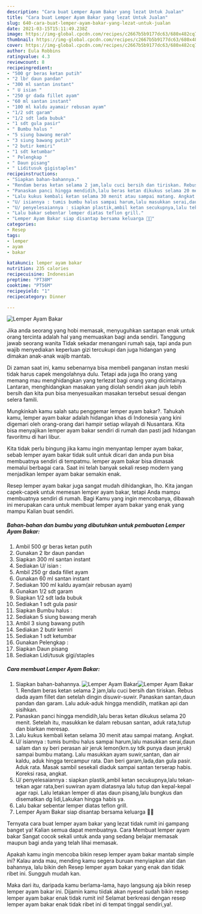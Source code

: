 ```yaml
---
description: "Cara buat Lemper Ayam Bakar yang lezat Untuk Jualan"
title: "Cara buat Lemper Ayam Bakar yang lezat Untuk Jualan"
slug: 640-cara-buat-lemper-ayam-bakar-yang-lezat-untuk-jualan
date: 2021-03-15T15:11:49.238Z
image: https://img-global.cpcdn.com/recipes/c2667b5b9177dc63/680x482cq70/lemper-ayam-bakar-foto-resep-utama.jpg
thumbnail: https://img-global.cpcdn.com/recipes/c2667b5b9177dc63/680x482cq70/lemper-ayam-bakar-foto-resep-utama.jpg
cover: https://img-global.cpcdn.com/recipes/c2667b5b9177dc63/680x482cq70/lemper-ayam-bakar-foto-resep-utama.jpg
author: Eula Robbins
ratingvalue: 4.3
reviewcount: 8
recipeingredient:
- "500 gr beras ketan putih"
- "2 lbr daun pandan"
- "300 ml santan instant"
- " U isian "
- "250 gr dada fillet ayam"
- "60 ml santan instant"
- "100 ml kaldu ayamair rebusan ayam"
- "1/2 sdt garam"
- "1/2 sdt lada bubuk"
- "1 sdt gula pasir"
- " Bumbu halus "
- "5 siung bawang merah"
- "3 siung bawang putih"
- "2 butir kemiri"
- "1 sdt ketumbar"
- " Pelengkap "
- " Daun pisang"
- " Liditusuk gigistaples"
recipeinstructions:
- "Siapkan bahan-bahannya."
- "Rendam beras ketan selama 2 jam,lalu cuci bersih dan tiriskan. Rebus dada ayam fillet dan setelah dingin disuwir-suwir. Panaskan santan,daun pandan dan garam. Lalu aduk-aduk hingga mendidih, matikan api dan sisihkan."
- "Panaskan panci hingga mendidih,lalu beras ketan dikukus selama 20 menit. Setelah itu, masukkan ke dalam rebusan santan, aduk rata,tutup dan biarkan meresap."
- "Lalu kukus kembali ketan selama 30 menit atau sampai matang. Angkat."
- "U/ isiannya : tumis bumbu halus sampai harum,lalu masukkan serai,daun salam dan sy beri perasan air jeruk lemon(krn.sy tdk punya daun jeruk) sampai bumbu matang. Lalu masukkan ayam suwir,santan, dan air kaldu, aduk hingga tercampur rata. Dan beri garam,lada,dan gula pasir. Aduk rata. Masak sambil sesekali diaduk sampai santan terserap habis. Koreksi rasa, angkat."
- "U/ penyelesaiannya : siapkan plastik,ambil ketan secukupnya,lalu tekan-tekan agar rata,beri suwiran ayam diatasnya lalu tutup dan kepal-kepal agar rapi. Lalu letakan lemper di atas daun pisang,lalu bungkus dan disematkan dg lidi,Lakukan hingga habis ya."
- "Lalu bakar sebentar lemper diatas teflon grill."
- "Lemper Ayam Bakar siap disantap bersama keluarga 🙏😇"
categories:
- Resep
tags:
- lemper
- ayam
- bakar

katakunci: lemper ayam bakar 
nutrition: 235 calories
recipecuisine: Indonesian
preptime: "PT38M"
cooktime: "PT56M"
recipeyield: "1"
recipecategory: Dinner

---
```



![Lemper Ayam Bakar](https://img-global.cpcdn.com/recipes/c2667b5b9177dc63/680x482cq70/lemper-ayam-bakar-foto-resep-utama.jpg)

Jika anda seorang yang hobi memasak, menyuguhkan santapan enak untuk orang tercinta adalah hal yang memuaskan bagi anda sendiri. Tanggung jawab seorang  wanita Tidak sekadar menangani rumah saja, tapi anda pun wajib menyediakan keperluan gizi tercukupi dan juga hidangan yang dimakan anak-anak wajib mantab.

Di zaman  saat ini, kamu sebenarnya bisa membeli panganan instan meski tidak harus capek mengolahnya dulu. Tetapi ada juga lho orang yang memang mau menghidangkan yang terlezat bagi orang yang dicintainya. Lantaran, menghidangkan masakan yang diolah sendiri akan jauh lebih bersih dan kita pun bisa menyesuaikan masakan tersebut sesuai dengan selera famili. 



Mungkinkah kamu salah satu penggemar lemper ayam bakar?. Tahukah kamu, lemper ayam bakar adalah hidangan khas di Indonesia yang kini digemari oleh orang-orang dari hampir setiap wilayah di Nusantara. Kita bisa menyajikan lemper ayam bakar sendiri di rumah dan pasti jadi hidangan favoritmu di hari libur.

Kita tidak perlu bingung jika kamu ingin menyantap lemper ayam bakar, sebab lemper ayam bakar tidak sulit untuk dicari dan anda pun bisa membuatnya sendiri di tempatmu. lemper ayam bakar bisa dimasak memalui berbagai cara. Saat ini telah banyak sekali resep modern yang menjadikan lemper ayam bakar semakin enak.

Resep lemper ayam bakar juga sangat mudah dihidangkan, lho. Kita jangan capek-capek untuk memesan lemper ayam bakar, tetapi Anda mampu membuatnya sendiri di rumah. Bagi Kamu yang ingin mencobanya, dibawah ini merupakan cara untuk membuat lemper ayam bakar yang enak yang mampu Kalian buat sendiri.

<!--inarticleads1-->

##### Bahan-bahan dan bumbu yang dibutuhkan untuk pembuatan Lemper Ayam Bakar:

1. Ambil 500 gr beras ketan putih
1. Gunakan 2 lbr daun pandan
1. Siapkan 300 ml santan instant
1. Sediakan  U/ isian :
1. Ambil 250 gr dada fillet ayam
1. Gunakan 60 ml santan instant
1. Sediakan 100 ml kaldu ayam(air rebusan ayam)
1. Gunakan 1/2 sdt garam
1. Siapkan 1/2 sdt lada bubuk
1. Sediakan 1 sdt gula pasir
1. Siapkan  Bumbu halus :
1. Sediakan 5 siung bawang merah
1. Ambil 3 siung bawang putih
1. Sediakan 2 butir kemiri
1. Sediakan 1 sdt ketumbar
1. Gunakan  Pelengkap :
1. Siapkan  Daun pisang
1. Sediakan  Lidi/tusuk gigi/staples




<!--inarticleads2-->

##### Cara membuat Lemper Ayam Bakar:

1. Siapkan bahan-bahannya.
<img src="https://img-global.cpcdn.com/steps/b56663fc716092b8/160x128cq70/lemper-ayam-bakar-langkah-memasak-1-foto.jpg" alt="Lemper Ayam Bakar"><img src="https://img-global.cpcdn.com/steps/3e3b07c122e47c37/160x128cq70/lemper-ayam-bakar-langkah-memasak-1-foto.jpg" alt="Lemper Ayam Bakar">1. Rendam beras ketan selama 2 jam,lalu cuci bersih dan tiriskan. Rebus dada ayam fillet dan setelah dingin disuwir-suwir. Panaskan santan,daun pandan dan garam. Lalu aduk-aduk hingga mendidih, matikan api dan sisihkan.
1. Panaskan panci hingga mendidih,lalu beras ketan dikukus selama 20 menit. Setelah itu, masukkan ke dalam rebusan santan, aduk rata,tutup dan biarkan meresap.
1. Lalu kukus kembali ketan selama 30 menit atau sampai matang. Angkat.
1. U/ isiannya : tumis bumbu halus sampai harum,lalu masukkan serai,daun salam dan sy beri perasan air jeruk lemon(krn.sy tdk punya daun jeruk) sampai bumbu matang. Lalu masukkan ayam suwir,santan, dan air kaldu, aduk hingga tercampur rata. Dan beri garam,lada,dan gula pasir. Aduk rata. Masak sambil sesekali diaduk sampai santan terserap habis. Koreksi rasa, angkat.
1. U/ penyelesaiannya : siapkan plastik,ambil ketan secukupnya,lalu tekan-tekan agar rata,beri suwiran ayam diatasnya lalu tutup dan kepal-kepal agar rapi. Lalu letakan lemper di atas daun pisang,lalu bungkus dan disematkan dg lidi,Lakukan hingga habis ya.
1. Lalu bakar sebentar lemper diatas teflon grill.
1. Lemper Ayam Bakar siap disantap bersama keluarga 🙏😇




Ternyata cara buat lemper ayam bakar yang lezat tidak rumit ini gampang banget ya! Kalian semua dapat membuatnya. Cara Membuat lemper ayam bakar Sangat cocok sekali untuk anda yang sedang belajar memasak maupun bagi anda yang telah lihai memasak.

Apakah kamu ingin mencoba bikin resep lemper ayam bakar mantab simple ini? Kalau anda mau, mending kamu segera buruan menyiapkan alat dan bahannya, lalu bikin deh Resep lemper ayam bakar yang enak dan tidak ribet ini. Sungguh mudah kan. 

Maka dari itu, daripada kamu berlama-lama, hayo langsung aja bikin resep lemper ayam bakar ini. Dijamin kamu tiidak akan nyesel sudah bikin resep lemper ayam bakar enak tidak rumit ini! Selamat berkreasi dengan resep lemper ayam bakar enak tidak ribet ini di tempat tinggal sendiri,ya!.

